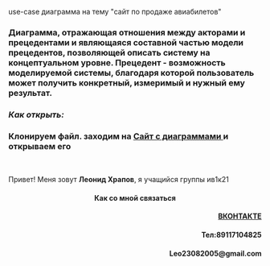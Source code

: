 use-case диаграмма на тему "сайт по продаже авиабилетов"
 
<h3 aling="center">Диаграмма, отражающая отношения между акторами и прецедентами и являющаяся составной частью модели прецедентов, позволяющей описать систему на концептуальном уровне. Прецедент - возможность моделируемой системы, благодаря которой пользователь может получить конкретный, измеримый и нужный ему результат.</h3>
<h3 align="left"> <b><i>Как открыть:</i></b></h3> 
<h3>Клонируем файл. заходим на <a href="app.diagrams.net">Сайт с  диаграммами </a> и открываем его</h3><br>
 

<p>Привет! Меня зовут <b>Леонид Храпов</b>, я учащийся группы ив1к21

<h4 align="center">Как со мной связаться</h4> 

<h4 align = "right"><a href="https://vk.com/xraphik">ВКОНТАКТЕ</a></h4>

<h4 align = "right">Тел:89117104825</h4>

<h4 align = "right">Leo23082005@gmail.com</h4>
